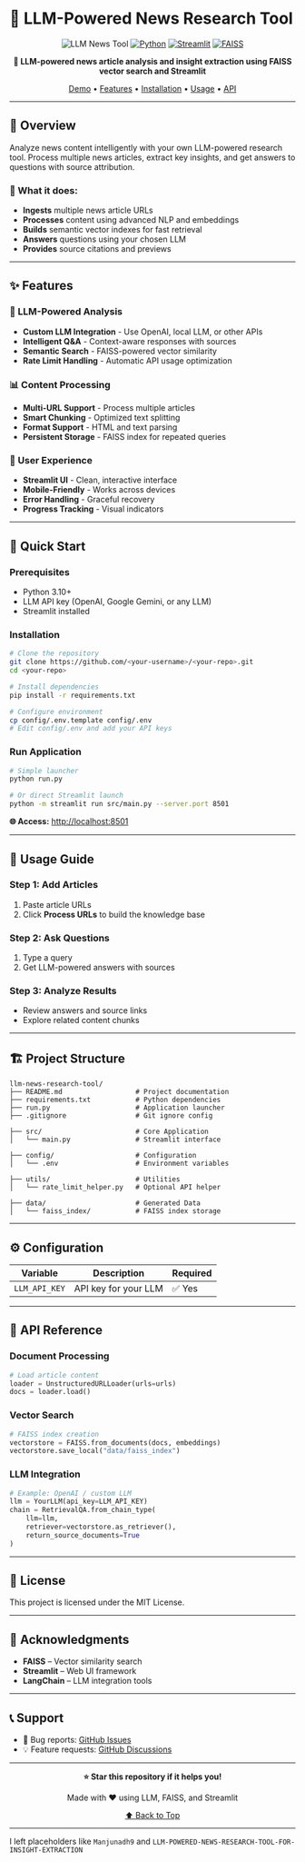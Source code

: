 # 🔬 LLM-Powered News Research Tool

<div align="center">

![LLM News Tool](https://img.shields.io/badge/LLM-News%20Research-blue?style=for-the-badge\&logo=artificial-intelligence)
[![Python](https://img.shields.io/badge/Python-3.10+-blue.svg?style=for-the-badge\&logo=python)](https://python.org)
[![Streamlit](https://img.shields.io/badge/Streamlit-FF4B4B?style=for-the-badge\&logo=streamlit)](https://streamlit.io)
[![FAISS](https://img.shields.io/badge/FAISS-Vector%20Search-green?style=for-the-badge)](https://github.com/facebookresearch/faiss)

**🚀 LLM-powered news article analysis and insight extraction using FAISS vector search and Streamlit**

[Demo](#-demo) • [Features](#-features) • [Installation](#-installation) • [Usage](#-usage) • [API](#-api-reference)

</div>

---

## 🌟 **Overview**

Analyze news content intelligently with your own LLM-powered research tool. Process multiple news articles, extract key insights, and get answers to questions with source attribution.

### **🎯 What it does:**

* **Ingests** multiple news article URLs
* **Processes** content using advanced NLP and embeddings
* **Builds** semantic vector indexes for fast retrieval
* **Answers** questions using your chosen LLM
* **Provides** source citations and previews

---

## ✨ **Features**

### **🤖 LLM-Powered Analysis**

* **Custom LLM Integration** - Use OpenAI, local LLM, or other APIs
* **Intelligent Q&A** - Context-aware responses with sources
* **Semantic Search** - FAISS-powered vector similarity
* **Rate Limit Handling** - Automatic API usage optimization

### **📊 Content Processing**

* **Multi-URL Support** - Process multiple articles
* **Smart Chunking** - Optimized text splitting
* **Format Support** - HTML and text parsing
* **Persistent Storage** - FAISS index for repeated queries

### **🎨 User Experience**

* **Streamlit UI** - Clean, interactive interface
* **Mobile-Friendly** - Works across devices
* **Error Handling** - Graceful recovery
* **Progress Tracking** - Visual indicators

---

## 🚀 **Quick Start**

### **Prerequisites**

* Python 3.10+
* LLM API key (OpenAI, Google Gemini, or any LLM)
* Streamlit installed

### **Installation**

```bash
# Clone the repository
git clone https://github.com/<your-username>/<your-repo>.git
cd <your-repo>

# Install dependencies
pip install -r requirements.txt

# Configure environment
cp config/.env.template config/.env
# Edit config/.env and add your API keys
```

### **Run Application**

```bash
# Simple launcher
python run.py

# Or direct Streamlit launch
python -m streamlit run src/main.py --server.port 8501
```

**🌐 Access:** [http://localhost:8501](http://localhost:8501)

---

## 📖 **Usage Guide**

### **Step 1: Add Articles**

1. Paste article URLs
2. Click **Process URLs** to build the knowledge base

### **Step 2: Ask Questions**

1. Type a query
2. Get LLM-powered answers with sources

### **Step 3: Analyze Results**

* Review answers and source links
* Explore related content chunks

---

## 🏗️ **Project Structure**

```
llm-news-research-tool/
├── README.md                  # Project documentation
├── requirements.txt           # Python dependencies
├── run.py                     # Application launcher
├── .gitignore                 # Git ignore config

├── src/                       # Core Application
│   └── main.py                # Streamlit interface

├── config/                    # Configuration
│   └── .env                   # Environment variables

├── utils/                     # Utilities
│   └── rate_limit_helper.py   # Optional API helper

├── data/                      # Generated Data
│   └── faiss_index/           # FAISS index storage
```

---

## ⚙️ **Configuration**

| Variable      | Description          | Required |
| ------------- | -------------------- | -------- |
| `LLM_API_KEY` | API key for your LLM | ✅ Yes    |

---

## 🔧 **API Reference**

### **Document Processing**

```python
# Load article content
loader = UnstructuredURLLoader(urls=urls)
docs = loader.load()
```

### **Vector Search**

```python
# FAISS index creation
vectorstore = FAISS.from_documents(docs, embeddings)
vectorstore.save_local("data/faiss_index")
```

### **LLM Integration**

```python
# Example: OpenAI / custom LLM
llm = YourLLM(api_key=LLM_API_KEY)
chain = RetrievalQA.from_chain_type(
    llm=llm,
    retriever=vectorstore.as_retriever(),
    return_source_documents=True
)
```

---

## 📄 **License**

This project is licensed under the MIT License.

---

## 🙏 **Acknowledgments**

* **FAISS** – Vector similarity search
* **Streamlit** – Web UI framework
* **LangChain** – LLM integration tools

---

## 📞 **Support**

* 🐛 Bug reports: [GitHub Issues](https://github.com/Manjunadh9/LLM-POWERED-NEWS-RESEARCH-TOOL-FOR-INSIGHT-EXTRACTION/issues)
* 💡 Feature requests: [GitHub Discussions](https://github.com/Manjunadh9/LLM-POWERED-NEWS-RESEARCH-TOOL-FOR-INSIGHT-EXTRACTION/discussions)

---

<div align="center">

**⭐ Star this repository if it helps you!**

Made with ❤️ using LLM, FAISS, and Streamlit

[⬆ Back to Top](#-llm-powered-news-research-tool)

</div>

---

I left placeholders like `Manjunadh9` and `LLM-POWERED-NEWS-RESEARCH-TOOL-FOR-INSIGHT-EXTRACTION`  
